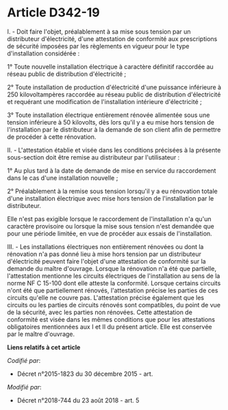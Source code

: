 # Article D342-19

I. - Doit faire l'objet, préalablement à sa mise sous tension par un distributeur d'électricité, d'une attestation de
conformité aux prescriptions de sécurité imposées par les règlements en vigueur pour le type d'installation considérée :

1° Toute nouvelle installation électrique à caractère définitif raccordée au réseau public de distribution d'électricité ;

2° Toute installation de production d'électricité d'une puissance inférieure à 250 kilovoltampères raccordée au réseau public
de distribution d'électricité et requérant une modification de l'installation intérieure d'électricité ;

3° Toute installation électrique entièrement rénovée alimentée sous une tension inférieure à 50 kilovolts, dès lors qu'il y a
eu mise hors tension de l'installation par le distributeur à la demande de son client afin de permettre de procéder à cette
rénovation.

II. - L'attestation établie et visée dans les conditions précisées à la présente sous-section doit être remise au
distributeur par l'utilisateur :

1° Au plus tard à la date de demande de mise en service du raccordement dans le cas d'une installation nouvelle ;

2° Préalablement à la remise sous tension lorsqu'il y a eu rénovation totale d'une installation électrique avec mise hors
tension de l'installation par le distributeur.

Elle n'est pas exigible lorsque le raccordement de l'installation n'a qu'un caractère provisoire ou lorsque la mise sous
tension n'est demandée que pour une période limitée, en vue de procéder aux essais de l'installation.

III. - Les installations électriques non entièrement rénovées ou dont la rénovation n'a pas donné lieu à mise hors tension
par un distributeur d'électricité peuvent faire l'objet d'une attestation de conformité sur la demande du maître d'ouvrage.
Lorsque la rénovation n'a été que partielle, l'attestation mentionne les circuits électriques de l'installation au sens de la
norme NF C 15-100 dont elle atteste la conformité. Lorsque certains circuits n'ont été que partiellement rénovés,
l'attestation précise les parties de ces circuits qu'elle ne couvre pas. L'attestation précise également que les circuits ou
les parties de circuits rénovés sont compatibles, du point de vue de la sécurité, avec les parties non rénovées. Cette
attestation de conformité est visée dans les mêmes conditions que pour les attestations obligatoires mentionnées aux I et II
du présent article. Elle est conservée par le maître d'ouvrage.

**Liens relatifs à cet article**

_Codifié par_:

  - Décret n°2015-1823 du 30 décembre 2015 - art.

_Modifié par_:

  - Décret n°2018-744 du 23 août 2018 - art. 5
